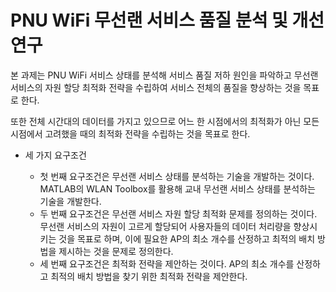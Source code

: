 # PNU WiFi 무선랜 서비스 품질 분석 및 개선 연구
본 과제는 PNU WiFi 서비스 상태를 분석해 서비스 품질 저하 원인을 파악하고 무선랜 서비스의 자원 할당 최적화 전략을 수립하여 서비스 전체의 품질을 향상하는 것을 목표로 한다.

또한 전체 시간대의 데이터를 가지고 있으므로 어느 한 시점에서의 최적화가 아닌 모든 시점에서 고려했을 때의 최적화 전략을 수립하는 것을 목표로 한다. 

+ 세 가지 요구조건

    - 첫 번째 요구조건은 무선랜 서비스 상태를 분석하는 기술을 개발하는 것이다. MATLAB의 WLAN Toolbox를 활용해 교내 무선랜 서비스 상태를 분석하는 기술을 개발한다.
    - 두 번째 요구조건은 무선랜 서비스 자원 할당 최적화 문제를 정의하는 것이다. 무선랜 서비스의 자원이 고르게 할당되어 사용자들의 데이터 처리량을 향상시키는 것을 목표로 하며, 이에 필요한 AP의 최소 개수를 산정하고 최적의 배치 방법을 제시하는 것을 문제로 정의한다.
    - 세 번째 요구조건은 최적화 전략을 제안하는 것이다. AP의 최소 개수를 산정하고 최적의 배치 방법을 찾기 위한 최적화 전략을 제안한다.
